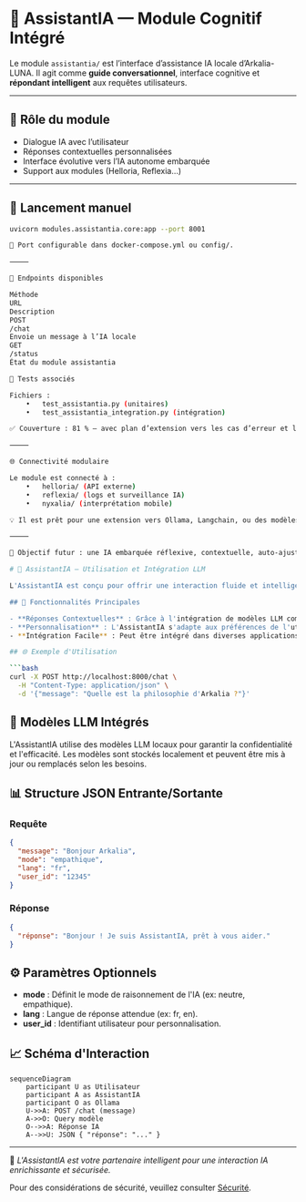 # 🤖 AssistantIA — Module Cognitif Intégré

Le module `assistantia/` est l’interface d’assistance IA locale d’Arkalia-LUNA. Il agit comme **guide conversationnel**, interface cognitive et **répondant intelligent** aux requêtes utilisateurs.

---

## 🧠 Rôle du module

- Dialogue IA avec l’utilisateur
- Réponses contextuelles personnalisées
- Interface évolutive vers l’IA autonome embarquée
- Support aux modules (Helloria, Reflexia…)

---

## 🚀 Lancement manuel

```bash
uvicorn modules.assistantia.core:app --port 8001

📍 Port configurable dans docker-compose.yml ou config/.

⸻

🔁 Endpoints disponibles

Méthode
URL
Description
POST
/chat
Envoie un message à l’IA locale
GET
/status
État du module assistantia

🧪 Tests associés

Fichiers :
	•	test_assistantia.py (unitaires)
	•	test_assistantia_integration.py (intégration)

✅ Couverture : 81 % — avec plan d’extension vers les cas d’erreur et logs détaillés.

⸻

🌐 Connectivité modulaire

Le module est connecté à :
	•	helloria/ (API externe)
	•	reflexia/ (logs et surveillance IA)
	•	nyxalia/ (interprétation mobile)

💡 Il est prêt pour une extension vers Ollama, Langchain, ou des modèles hybrides.

⸻

🎯 Objectif futur : une IA embarquée réflexive, contextuelle, auto-ajustable.

# 🧠 AssistantIA — Utilisation et Intégration LLM

L'AssistantIA est conçu pour offrir une interaction fluide et intelligente avec les utilisateurs, en intégrant des modèles de langage de pointe (LLM) pour comprendre et répondre aux requêtes de manière contextuelle.

## 🚀 Fonctionnalités Principales

- **Réponses Contextuelles** : Grâce à l'intégration de modèles LLM comme Mistral et Llama2, l'AssistantIA peut fournir des réponses précises et adaptées au contexte de la conversation.
- **Personnalisation** : L'AssistantIA s'adapte aux préférences de l'utilisateur, offrant une expérience personnalisée.
- **Intégration Facile** : Peut être intégré dans diverses applications via des API REST, facilitant l'interaction avec d'autres systèmes.

## 🌐 Exemple d'Utilisation

```bash
curl -X POST http://localhost:8000/chat \
  -H "Content-Type: application/json" \
  -d '{"message": "Quelle est la philosophie d'Arkalia ?"}'
```

## 🧠 Modèles LLM Intégrés

L'AssistantIA utilise des modèles LLM locaux pour garantir la confidentialité et l'efficacité. Les modèles sont stockés localement et peuvent être mis à jour ou remplacés selon les besoins.

## 📊 Structure JSON Entrante/Sortante

### Requête

```json
{
  "message": "Bonjour Arkalia",
  "mode": "empathique",
  "lang": "fr",
  "user_id": "12345"
}
```

### Réponse

```json
{
  "réponse": "Bonjour ! Je suis AssistantIA, prêt à vous aider."
}
```

## ⚙️ Paramètres Optionnels

- **mode** : Définit le mode de raisonnement de l'IA (ex: neutre, empathique).
- **lang** : Langue de réponse attendue (ex: fr, en).
- **user_id** : Identifiant utilisateur pour personnalisation.

## 📈 Schéma d'Interaction

```mermaid
sequenceDiagram
    participant U as Utilisateur
    participant A as AssistantIA
    participant O as Ollama
    U->>A: POST /chat (message)
    A->>O: Query modèle
    O-->>A: Réponse IA
    A-->>U: JSON { "réponse": "..." }
```

---

🧠 *L'AssistantIA est votre partenaire intelligent pour une interaction IA enrichissante et sécurisée.*

Pour des considérations de sécurité, veuillez consulter [Sécurité](security.md).
